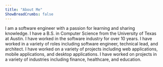 ```yaml
---
title: "About Me"
ShowBreadCrumbs: false
---
```


I am a software engineer with a passion for learning and sharing knowledge. I have a B.S. in Computer Science from the University of Texas at Austin. I have worked in the software industry for over 10 years. I have worked in a variety of roles including software engineer, technical lead, and architect. I have worked on a variety of projects including web applications, mobile applications, and desktop applications. I have worked on projects in a variety of industries including finance, healthcare, and education.